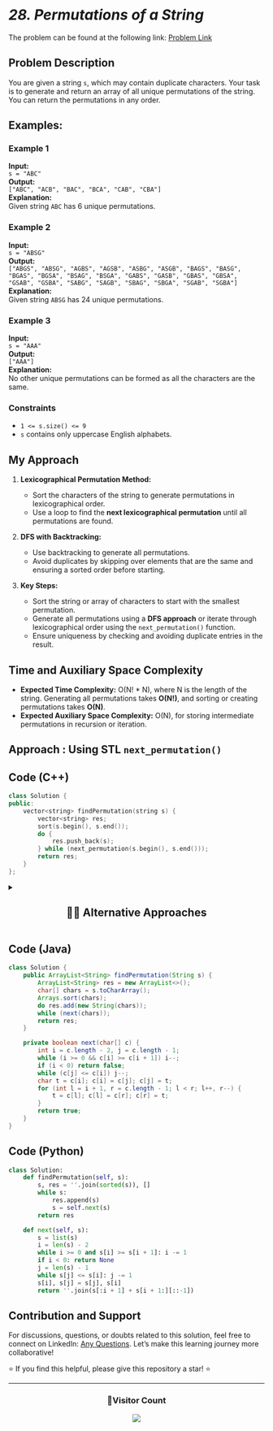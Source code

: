 # *28. Permutations of a String*

The problem can be found at the following link: [Problem Link](https://www.geeksforgeeks.org/problems/permutations-of-a-given-string2041/1)

## Problem Description

You are given a string `s`, which may contain duplicate characters. Your task is to generate and return an array of all unique permutations of the string. You can return the permutations in any order.



## Examples:

### **Example 1**  
**Input:**  
`s = "ABC"`  
**Output:**  
`["ABC", "ACB", "BAC", "BCA", "CAB", "CBA"]`  
**Explanation:**  
Given string `ABC` has 6 unique permutations.



### **Example 2**  
**Input:**  
`s = "ABSG"`  
**Output:**  
`["ABGS", "ABSG", "AGBS", "AGSB", "ASBG", "ASGB", "BAGS", "BASG", "BGAS", "BGSA", "BSAG", "BSGA", "GABS", "GASB", "GBAS", "GBSA", "GSAB", "GSBA", "SABG", "SAGB", "SBAG", "SBGA", "SGAB", "SGBA"]`  
**Explanation:**  
Given string `ABSG` has 24 unique permutations.



### **Example 3**  
**Input:**  
`s = "AAA"`  
**Output:**  
`["AAA"]`  
**Explanation:**  
No other unique permutations can be formed as all the characters are the same.



### **Constraints**  
- `1 <= s.size() <= 9`
- `s` contains only uppercase English alphabets.



## My Approach

1. **Lexicographical Permutation Method:**
   - Sort the characters of the string to generate permutations in lexicographical order.
   - Use a loop to find the **next lexicographical permutation** until all permutations are found.

2. **DFS with Backtracking:**
   - Use backtracking to generate all permutations.
   - Avoid duplicates by skipping over elements that are the same and ensuring a sorted order before starting.

3. **Key Steps:**
   - Sort the string or array of characters to start with the smallest permutation.
   - Generate all permutations using a **DFS approach** or iterate through lexicographical order using the `next_permutation()` function.
   - Ensure uniqueness by checking and avoiding duplicate entries in the result.

## Time and Auxiliary Space Complexity

- **Expected Time Complexity:** O(N! * N), where N is the length of the string. Generating all permutations takes **O(N!)**, and sorting or creating permutations takes **O(N)**.
- **Expected Auxiliary Space Complexity:** O(N), for storing intermediate permutations in recursion or iteration.



## **Approach : Using STL `next_permutation()`**

## Code (C++)


```cpp
class Solution {
public:
    vector<string> findPermutation(string s) {
        vector<string> res;
        sort(s.begin(), s.end());
        do {
            res.push_back(s);
        } while (next_permutation(s.begin(), s.end()));
        return res;
    }
};
```

<details>
  <summary><h2 align='center'>👨‍💻 Alternative Approaches</h2></summary>

**Approach 2: Using DFS with Backtracking**
- **Expected Time Complexity:** O(N! * N), where N is the length of the string. Backtracking generates all unique permutations.
- **Expected Auxiliary Space Complexity:** O(N), for recursion stack and used flags.


## **Approach 2: DFS with Backtracking**

## Code (C++)

```cpp
class Solution {
public:
    void dfs(string &s, vector<bool> &used, string &curr, vector<string> &res) {
        if (curr.size() == s.size()) {
            res.push_back(curr);
            return;
        }
        for (int i = 0; i < s.size(); i++) {
            // Skip used characters or duplicates
            if (used[i] || (i > 0 && s[i] == s[i - 1] && !used[i - 1])) continue;
            used[i] = true;
            curr += s[i];
            dfs(s, used, curr, res); // Recursive call
            used[i] = false; // Backtrack
            curr.pop_back();
        }
    }

    vector<string> findPermutation(string s) {
        vector<string> res;
        sort(s.begin(), s.end()); // Step 1: Sort to handle duplicates
        vector<bool> used(s.size(), false);
        string curr;
        dfs(s, used, curr, res); // Start backtracking
        return res;
    }
};
```

## Code (Python)

```python3
from itertools import permutations

class Solution:
    def findPermutation(self, s):
        return sorted(set(["".join(p) for p in permutations(s)]))  # Unique permutations
```

</details>

## Code (Java)

```java
class Solution {
    public ArrayList<String> findPermutation(String s) {
        ArrayList<String> res = new ArrayList<>();
        char[] chars = s.toCharArray();
        Arrays.sort(chars);
        do res.add(new String(chars));
        while (next(chars));
        return res;
    }

    private boolean next(char[] c) {
        int i = c.length - 2, j = c.length - 1;
        while (i >= 0 && c[i] >= c[i + 1]) i--;
        if (i < 0) return false;
        while (c[j] <= c[i]) j--;
        char t = c[i]; c[i] = c[j]; c[j] = t;
        for (int l = i + 1, r = c.length - 1; l < r; l++, r--) {
            t = c[l]; c[l] = c[r]; c[r] = t;
        }
        return true;
    }
}
```



## Code (Python)

```python
class Solution:
    def findPermutation(self, s):
        s, res = ''.join(sorted(s)), []
        while s:
            res.append(s)
            s = self.next(s)
        return res

    def next(self, s):
        s = list(s)
        i = len(s) - 2
        while i >= 0 and s[i] >= s[i + 1]: i -= 1
        if i < 0: return None
        j = len(s) - 1
        while s[j] <= s[i]: j -= 1
        s[i], s[j] = s[j], s[i]
        return ''.join(s[:i + 1] + s[i + 1:][::-1])
```






## Contribution and Support

For discussions, questions, or doubts related to this solution, feel free to connect on LinkedIn: [Any Questions](https://www.linkedin.com/in/het-patel-8b110525a/). Let’s make this learning journey more collaborative!

⭐ If you find this helpful, please give this repository a star! ⭐

---

<div align="center">
  <h3><b>📍Visitor Count</b></h3>
</div>

<p align="center">
  <img src="https://profile-counter.glitch.me/Hunterdii/count.svg" />
</p>
